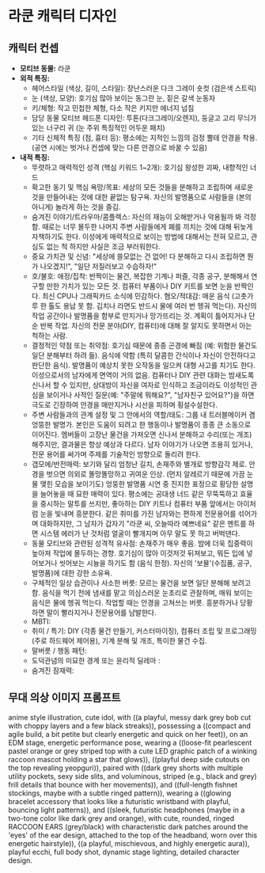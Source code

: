 # 라쿤 캐릭터 디자인

## 캐릭터 컨셉

- **모티브 동물:** 라쿤
- **외적 특징:**
  - 헤어스타일 (색상, 길이, 스타일): 장난스러운 다크 그레이 숏컷 (검은색 스트릭)
  - 눈 (색상, 모양): 호기심 많아 보이는 동그란 눈, 짙은 갈색 눈동자
  - 키/체형: 작고 민첩한 체형, 다소 작은 키지만 에너지 넘침
  - 담당 동물 모티브 헤드폰 디자인: 투톤(다크그레이/오렌지), 둥글고 고리 무늬가 있는 너구리 귀 (눈 주위 특징적인 어두운 패치)
  - 기타 신체적 특징 (점, 흉터 등): 평소에는 지적인 느낌의 검정 뿔테 안경을 착용. (공연 시에는 벗거나 컨셉에 맞는 다른 안경으로 바꿀 수 있음)
- **내적 특징:**
  - 뚜렷하고 매력적인 성격 (핵심 키워드 1~2개): 호기심 왕성한 괴짜, 내향적인 너드
  - 확고한 동기 및 핵심 욕망/목표: 세상의 모든 것들을 분해하고 조립하며 새로운 것을 만들어내는 것에 대한 끝없는 탐구욕. 자신의 발명품으로 사람들을 (본의 아니게) 놀라게 하는 것을 즐김.
  - 숨겨진 이야기/트라우마/콤플렉스: 자신의 재능이 오해받거나 악용될까 봐 걱정함. 때로는 너무 몰두한 나머지 주변 사람들에게 폐를 끼치는 것에 대해 뒤늦게 자책하기도 한다. 이성에게 매력적으로 보이는 방법에 대해서는 전혀 모르고, 관심도 없는 척 하지만 사실은 조금 부러워한다.
  - 중요 가치관 및 신념: "세상에 쓸모없는 건 없어! 다 분해하고 다시 조립하면 뭔가 나오겠지!", "일단 저질러보고 수습하자!"
  - 호/불호: 애정/집착: 반짝이는 물건, 복잡한 기계나 퍼즐, 각종 공구, 분해해서 연구할 만한 가치가 있는 모든 것. 컴퓨터 부품이나 DIY 키트를 보면 눈을 반짝인다. 최신 CPU나 그래픽카드 소식에 민감하다. 혐오/적대감: 매운 음식 (고춧가루 한 톨도 용납 못 함. 김치나 라면도 반드시 물에 여러 번 헹궈 먹는다). 자신의 작업 공간이나 발명품을 함부로 만지거나 망가뜨리는 것. 계획이 틀어지거나 단순 반복 작업. 자신의 전문 분야(DIY, 컴퓨터)에 대해 잘 알지도 못하면서 아는 척하는 사람.
  - 결정적인 약점 또는 취약점: 호기심 때문에 종종 곤경에 빠짐 (예: 위험한 물건도 일단 분해부터 하려 듦). 음식에 약함 (특히 달콤한 간식이나 자신이 안전하다고 판단한 음식). 발명품이 예상치 못한 오작동을 일으켜 대형 사고를 치기도 한다. 이성으로서의 남자에게 면역이 거의 없음. 컴퓨터나 DIY 관련 대화는 밤새도록 신나서 할 수 있지만, 상대방이 자신을 여자로 인식하고 조금이라도 이성적인 관심을 보이거나 사적인 질문(예: "주말에 뭐해요?", "남자친구 있어요?")을 하면 극도로 긴장하여 안경을 매만지거나 시선을 피하며 횡설수설한다.
  - 주변 사람들과의 관계 설정 및 그 안에서의 역할/태도: 그룹 내 트러블메이커 겸 엉뚱한 발명가. 본인은 도움이 되려고 한 행동이나 발명품이 종종 큰 소동으로 이어진다. 멤버들이 고장난 물건을 가져오면 신나서 분해하고 수리(또는 개조)해주지만, 결과물은 항상 예상과 다르다. 남자 이야기가 나오면 조용히 있거나, 전문 용어를 써가며 주제를 기술적인 방향으로 돌리려 한다.
  - 갭모에/반전매력: 보기와 달리 엄청난 길치, 손재주와 별개로 방향감각 제로. 안경을 벗으면 의외로 똘망똘망하고 귀여운 인상. (먼지 알레르기 때문에 가끔 눈물 맺힌 모습을 보이기도) 엉뚱한 발명품 시연 중 진지한 표정으로 황당한 설명을 늘어놓을 때 묘한 매력이 있다. 평소에는 공대생 너드 같은 무뚝뚝하고 효율을 중시하는 말투를 쓰지만, 좋아하는 DIY 키트나 컴퓨터 부품 앞에서는 아이처럼 눈을 빛내며 흥분한다. 같은 취미를 가진 남자와는 편하게 전문용어를 섞어가며 대화하지만, 그 남자가 갑자기 "라쿤 씨, 오늘따라 예쁘네요" 같은 멘트를 하면 시스템 에러가 난 것처럼 얼굴이 빨개지며 아무 말도 못 하고 버벅댄다.
  - 동물 모티브와 관련된 성격적 유사점: 손재주가 매우 좋음. 밤에 더욱 집중력이 높아져 작업에 몰두하는 경향. 호기심이 많아 이것저것 뒤져보고, 뭐든 입에 넣어보거나 씻어보는 시늉을 하기도 함 (음식 한정). 자신의 '보물'(수집품, 공구, 발명품)에 대한 강한 소유욕.
  - 구체적인 일상 습관이나 사소한 버릇: 모르는 물건을 보면 일단 분해해 보려고 함. 음식을 먹기 전에 냄새를 맡고 의심스러운 눈초리로 관찰하며, 매워 보이는 음식은 물에 헹궈 먹는다. 작업할 때는 안경을 고쳐쓰는 버릇. 흥분하거나 당황하면 말이 빨라지거나 전문용어를 남발한다.
  - MBTI:
  - 취미 / 특기: DIY (각종 물건 만들기, 커스터마이징), 컴퓨터 조립 및 프로그래밍 (주로 하드웨어 제어용), 기계 분해 및 개조, 특이한 물건 수집.
  - 말버릇 / 행동 패턴:
  - 도덕관념의 미묘한 경계 또는 윤리적 딜레마 :
  - 숨겨진 잠재력:

## 무대 의상 이미지 프롬프트

anime style illustration, cute idol, with ((a playful, messy dark grey bob cut with choppy layers and a few black streaks)), possessing a ((compact and agile build, a bit petite but clearly energetic and quick on her feet)), on an EDM stage, energetic performance pose, wearing a ((loose-fit pearlescent pastel orange or grey striped top with a cute LED graphic patch of a winking raccoon mascot holding a star that glows)), ((playful deep side cutouts on the top revealing yeopguri)), paired with ((dark grey shorts with multiple utility pockets, sexy side slits, and voluminous, striped (e.g., black and grey) frill details that bounce with her movements)), and ((full-length fishnet stockings, maybe with a subtle ringed pattern)), wearing a ((glowing bracelet accessory that looks like a futuristic wristband with playful, bouncing light patterns)), and ((sleek, futuristic headphones (maybe in a two-tone color like dark grey and orange), with cute, rounded, ringed RACCOON EARS (grey/black) with characteristic dark patches around the 'eyes' of the ear design, attached to the top of the headband, worn over this energetic hairstyle)), ((a playful, mischievous, and highly energetic aura)), playful ecchi, full body shot, dynamic stage lighting, detailed character design.
